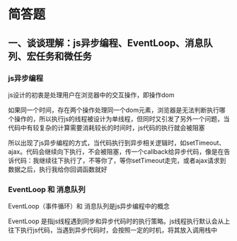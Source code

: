 # 简答题

## 一、谈谈理解：js异步编程、EventLoop、消息队列、宏任务和微任务

### js异步编程

js设计的初衷是处理用户在浏览器中的交互操作，即操作dom  

如果同一个时间，存在两个操作处理同一个dom元素，浏览器是无法判断执行哪个操作的，所以执行js的线程被设计为单线程，但同时又引发了另外一个问题，当代码中有较复杂的计算需要消耗较长的时间时，js代码的执行就会被阻塞  

所以出现了js异步编程的方式，当代码执行到异步相关逻辑时，如setTimeout、ajax。代码会继续向下执行，不会被阻塞，传一个callback给异步代码，像是在告诉代码：我继续往下执行了，不等你了，等你setTimeout走完，或者ajax请求到数据之后，执行我给你回调函数就好

### EventLoop 和 消息队列

EventLoop（事件循环）和 消息队列是js异步编程中的概念

EventLoop 是指js线程遇到同步和异步代码时的执行策略。js线程执行默认会从上往下执行js代码，当遇到异步代码时，会按照一定的时机，将其放入调用栈中
